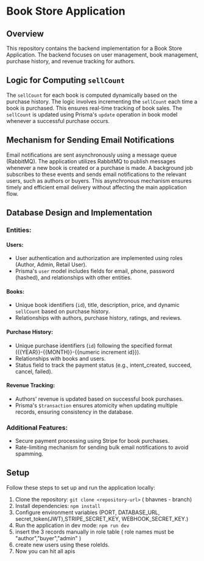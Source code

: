 # Book Store Application

## Overview

This repository contains the backend implementation for a Book Store Application. The backend focuses on user management, book management, purchase history, and revenue tracking for authors.

## Logic for Computing `sellCount`

The `sellCount` for each book is computed dynamically based on the purchase history. The logic involves incrementing the `sellCount` each time a book is purchased. This ensures real-time tracking of book sales. The `sellCount` is updated using Prisma's `update` operation in book model whenever a successful purchase occurs.

## Mechanism for Sending Email Notifications

Email notifications are sent asynchronously using a message queue (RabbitMQ). The application utilizes RabbitMQ to publish messages whenever a new book is created or a purchase is made. A background job subscribes to these events and sends email notifications to the relevant users, such as authors or buyers. This asynchronous mechanism ensures timely and efficient email delivery without affecting the main application flow.

## Database Design and Implementation

### Entities:

#### Users:

- User authentication and authorization are implemented using roles (Author, Admin, Retail User).
- Prisma's `user` model includes fields for email, phone, password (hashed), and relationships with other entities.

#### Books:

- Unique book identifiers (`id`), title, description, price, and dynamic `sellCount` based on purchase history.
- Relationships with authors, purchase history, ratings, and reviews.

#### Purchase History:

- Unique purchase identifiers (`id`) following the specified format ({{YEAR}}-{{MONTH}}-{{numeric increment id}}).
- Relationships with books and users.
- Status field to track the payment status (e.g., intent_created, succeed, cancel, failed).

#### Revenue Tracking:

- Authors' revenue is updated based on successful book purchases.
- Prisma's `$transaction` ensures atomicity when updating multiple records, ensuring consistency in the database.

### Additional Features:

- Secure payment processing using Stripe for book purchases.
- Rate-limiting mechanism for sending bulk email notifications to avoid spamming.

## Setup

Follow these steps to set up and run the application locally:

1. Clone the repository: `git clone <repository-url>` ( bhavnes - branch)
2. Install dependencies: `npm install`
3. Configure environment variables (PORT, DATABASE_URL, secret_token(JWT),STRIPE_SECRET_KEY, WEBHOOK_SECRET_KEY.)
4. Run the application in dev mode: `npm run dev`
5. insert the 3 records manually in role table ( role names must be "author","buyer","admin" )
6. create new users using these roleIds.
7. Now you can hit all apis


